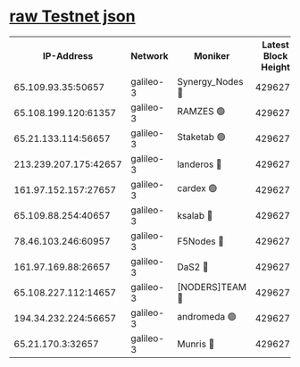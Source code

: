 [raw Testnet json](https://rpc-check.androt.stavr.tech/androt/rpcandrot_result.json)
=

<table><tr><th>IP-Address</th><th>Network</th><th>Moniker</th><th>Latest Block Height</th><th>Earliest Block Height</th><th>Catching Up</th><th>Tx Index</th><th>Voting Power</th><th>Scan Time</th></tr><tr><td>65.109.93.35:50657</td><td>galileo-3</td><td>Synergy_Nodes 🔴</td><td>4296279</td><td>0</td><td>False</td><td>on</td><td>960602</td><td>2023-12-19T20:46:32.214232730UTC</td></tr><tr><td>65.108.199.120:61357</td><td>galileo-3</td><td>RAMZES 🟢</td><td>4296276</td><td>1</td><td>False</td><td>on</td><td>0</td><td>2023-12-19T20:46:18.882624815UTC</td></tr><tr><td>65.21.133.114:56657</td><td>galileo-3</td><td>Staketab 🟢</td><td>4296279</td><td>90001</td><td>False</td><td>on</td><td>0</td><td>2023-12-19T20:46:33.191027212UTC</td></tr><tr><td>213.239.207.175:42657</td><td>galileo-3</td><td>landeros 🔴</td><td>4296274</td><td>2642001</td><td>False</td><td>on</td><td>72</td><td>2023-12-19T20:46:06.673965612UTC</td></tr><tr><td>161.97.152.157:27657</td><td>galileo-3</td><td>cardex 🟢</td><td>4296279</td><td>2945323</td><td>False</td><td>on</td><td>0</td><td>2023-12-19T20:46:32.551220282UTC</td></tr><tr><td>65.109.88.254:40657</td><td>galileo-3</td><td>ksalab 🔴</td><td>4296276</td><td>3000356</td><td>False</td><td>on</td><td>31933</td><td>2023-12-19T20:46:14.459511662UTC</td></tr><tr><td>78.46.103.246:60957</td><td>galileo-3</td><td>F5Nodes 🔴</td><td>4296279</td><td>3057001</td><td>False</td><td>off</td><td>24</td><td>2023-12-19T20:46:32.837598137UTC</td></tr><tr><td>161.97.169.88:26657</td><td>galileo-3</td><td>DaS2 🔴</td><td>4296276</td><td>3123001</td><td>False</td><td>on</td><td>62</td><td>2023-12-19T20:46:14.047952213UTC</td></tr><tr><td>65.108.227.112:14657</td><td>galileo-3</td><td>[NODERS]TEAM 🔴</td><td>4296274</td><td>3176323</td><td>False</td><td>on</td><td>959621</td><td>2023-12-19T20:46:07.031271941UTC</td></tr><tr><td>194.34.232.224:56657</td><td>galileo-3</td><td>andromeda 🟢</td><td>4296276</td><td>4196276</td><td>False</td><td>off</td><td>0</td><td>2023-12-19T20:46:13.709742568UTC</td></tr><tr><td>65.21.170.3:32657</td><td>galileo-3</td><td>Munris 🔴</td><td>4296277</td><td>4196277</td><td>False</td><td>off</td><td>414</td><td>2023-12-19T20:46:23.740313102UTC</td></tr></table>
